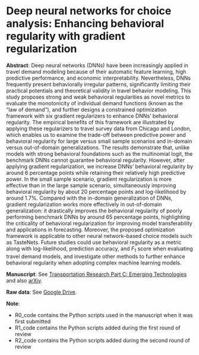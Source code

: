 # Deep neural networks for choice analysis: Enhancing behavioral regularity with gradient regularization
**Abstract**: Deep neural networks (DNNs) have been increasingly applied in travel demand modeling because of their automatic feature learning, high predictive performance, and economic interpretability. Nevertheless, DNNs frequently present behaviorally irregular patterns, significantly limiting their practical potentials and theoretical validity in travel behavior modeling. This study proposes strong and weak behavioral regularities as novel metrics to evaluate the monotonicity of individual demand functions (known as the “law of demand”), and further designs a constrained optimization framework with six gradient regularizers to enhance DNNs’ behavioral regularity. The empirical benefits of this framework are illustrated by applying these regularizers to travel survey data from Chicago and London, which enables us to examine the trade-off between predictive power and behavioral regularity for large versus small sample scenarios and in-domain versus out-of-domain generalizations. The results demonstrate that, unlike models with strong behavioral foundations such as the multinomial logit, the benchmark DNNs cannot guarantee behavioral regularity. However, after applying gradient regularization, we increase DNNs’ behavioral regularity by around 6 percentage points while retaining their relatively high predictive power. In the small sample scenario, gradient regularization is more effective than in the large sample scenario, simultaneously improving behavioral regularity by about 20 percentage points and log-likelihood by around 1.7%. Compared with the in-domain generalization of DNNs, gradient regularization works more effectively in out-of-domain generalization: it drastically improves the behavioral regularity of poorly performing benchmark DNNs by around 65 percentage points, highlighting the criticality of behavioral regularization for improving model transferability and applications in forecasting. Moreover, the proposed optimization framework is applicable to other neural network–based choice models such as TasteNets. Future studies could use behavioral regularity as a metric along with log-likelihood, prediction accuracy, and $F_1$ score when evaluating travel demand models, and investigate other methods to further enhance behavioral regularity when adopting complex machine learning models.

**Manuscript**: See [Transportation Research Part C: Emerging Technologies](https://doi.org/10.1016/j.trc.2024.104767) and also [arXiv](https://doi.org/10.48550/arXiv.2404.14701).

**Raw data**: See [Google Drive](https://drive.google.com/drive/folders/1-WH13Y4kIGVMlarezF0WwCxAKGU5tHHW?usp=sharing).

**Note**:
- R0_code contains the Python scripts used in the manuscript when it was first submitted
- R1_code contains the Python scripts added during the first round of review
- R2_code contains the Python scripts added during the second round of review
